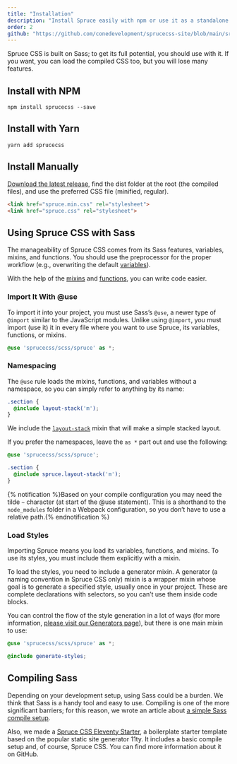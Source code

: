 ```yaml
---
title: "Installation"
description: "Install Spruce easily with npm or use it as a standalone dependency; it's all on you."
order: 2
github: "https://github.com/conedevelopment/sprucecss-site/blob/main/src/docs/getting-started/installation.mdx"
---
```


<p class="lead">Spruce CSS is built on Sass; to get its full potential, you should use with it. If you want, you can load the compiled CSS too, but you will lose many features.</p>

## Install with NPM

```terminal
npm install sprucecss --save
```

## Install with Yarn

```terminal
yarn add sprucecss
```

## Install Manually

[Download the latest release](https://github.com/conedevelopment/sprucecss/archive/refs/heads/main.zip), find the dist folder at the root (the compiled files), and use the preferred CSS file (minified, regular).

```html
<link href="spruce.min.css" rel="stylesheet">
<link href="spruce.css" rel="stylesheet">
```

## Using Spruce CSS with Sass

The manageability of Spruce CSS comes from its Sass features, variables, mixins, and functions. You should use the preprocessor for the proper workflow (e.g., overwriting the default [variables](/docs/sass/variables)).

With the help of the [mixins](/docs/sass/mixins) and [functions](/docs/sass/functions), you can write code easier.

### Import It With @use

To import it into your project, you must use Sass’s `@use`, a newer type of `@import` similar to the JavaScript modules. Unlike using `@import`, you must import (use it) it in every file where you want to use Spruce, its variables, functions, or mixins.

``` scss
@use 'sprucecss/scss/spruce' as *;
```

### Namespacing

The `@use` rule loads the mixins, functions, and variables without a namespace, so you can simply refer to anything by its name:

```scss
.section {
  @include layout-stack('m');
}
```

We include the <a href="/docs/sass/mixins/#layout-stack" class="code-link">`layout-stack`</a> mixin that will make a simple stacked layout.

If you prefer the namespaces, leave the `as *` part out and use the following:

```scss
@use 'sprucecss/scss/spruce';

.section {
  @include spruce.layout-stack('m');
}
```

{% notification %}Based on your compile configuration you may need the tilde <code>~</code> character (at start of the @use statement). This is a shorthand to the <code>node_modules</code> folder in a Webpack configuration, so you don’t have to use a relative path.{% endnotification %}

### Load Styles

Importing Spruce means you load its variables, functions, and mixins. To use its styles, you must include them explicitly with a mixin.

To load the styles, you need to include a generator mixin. A generator (a naming convention in Spruce CSS only) mixin is a wrapper mixin whose goal is to generate a specified style, usually once in your project. These are complete declarations with selectors, so you can’t use them inside code blocks.

You can control the flow of the style generation in a lot of ways (for more information, [please visit our Generators page](/docs/elements/generators)), but there is one main mixin to use:

```scss
@use 'sprucecss/scss/spruce' as *;

@include generate-styles;
```

## Compiling Sass

Depending on your development setup, using Sass could be a burden. We think that Sass is a handy tool and easy to use. Compiling is one of the more significant barriers; for this reason, we wrote an article about [a simple Sass compile setup](https://pineco.de/the-simplest-sass-compile-setup/).

Also, we made a [Spruce CSS Eleventy Starter](https://github.com/conedevelopment/sprucecss-eleventy-starter), a boilerplate starter template based on the popular static site generator 11ty. It includes a basic compile setup and, of course, Spruce CSS. You can find more information about it on GitHub.
